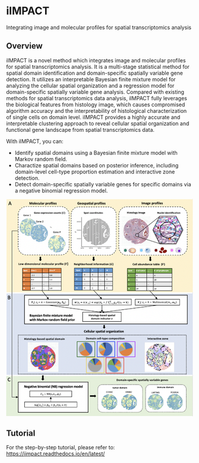 # iIMPACT
Integrating image and molecular profiles for spatial transcriptomics analysis

## Overview
iIMPACT is a novel method which integrates image and molecular profiles for spatial transcriptomics analysis. It is a multi-stage statistical method for spatial domain identification and domain-specific spatially variable gene detection. It utilizes an interpretable Bayesian finite mixture model for analyzing the cellular spatial organization and a regression model for domain-specific spatially variable gene analysis. Compared with existing methods for spatial transcriptomics data analysis, iIMPACT fully leverages the biological features from histology image, which causes compromised algorithm accuracy and the interpretability of histological characterization of single cells on domain level. iIMPACT provides a highly accurate and interpretable clustering approach to reveal cellular spatial organization and functional gene landscape from spatial transcriptomics data.   


With iIMPACT, you can:

- Identify spatial domains using a Bayesian finite mixture model with Markov random field.
- Charactize spatial domains based on posterior inference, including domain-level cell-type proportion estimation and interactive zone detection.
- Detect domain-specific spatially variable genes for specific domains via a negative binomial regression model.

![flowchart](flowchart.png)

## Tutorial
For the step-by-step tutorial, please refer to: 
<br>
https://iimpact.readthedocs.io/en/latest/
<br>

